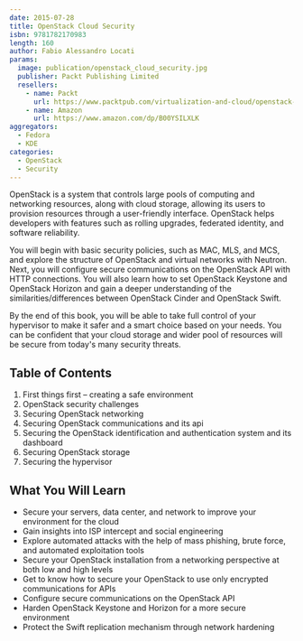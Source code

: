 ```yaml
---
date: 2015-07-28
title: OpenStack Cloud Security
isbn: 9781782170983
length: 160
author: Fabio Alessandro Locati
params:
  image: publication/openstack_cloud_security.jpg
  publisher: Packt Publishing Limited
  resellers:
    - name: Packt
      url: https://www.packtpub.com/virtualization-and-cloud/openstack-cloud-security
    - name: Amazon
      url: https://www.amazon.com/dp/B00YSILXLK
aggregators:
  - Fedora
  - KDE
categories:
  - OpenStack
  - Security
---
```


OpenStack is a system that controls large pools of computing and networking resources, along with cloud storage, allowing its users to provision resources through a user-friendly interface.
OpenStack helps developers with features such as rolling upgrades, federated identity, and software reliability.

You will begin with basic security policies, such as MAC, MLS, and MCS, and explore the structure of OpenStack and virtual networks with Neutron.
Next, you will configure secure communications on the OpenStack API with HTTP connections.
You will also learn how to set OpenStack Keystone and OpenStack Horizon and gain a deeper understanding of the similarities/differences between OpenStack Cinder and OpenStack Swift.

By the end of this book, you will be able to take full control of your hypervisor to make it safer and a smart choice based on your needs.
You can be confident that your cloud storage and wider pool of resources will be secure from today's many security threats.

## Table of Contents
1. First things first – creating a safe environment
2. OpenStack security challenges
3. Securing OpenStack networking
4. Securing OpenStack communications and its api
5. Securing the OpenStack identification and authentication system and its dashboard
6. Securing OpenStack storage
7. Securing the hypervisor

## What You Will Learn
* Secure your servers, data center, and network to improve your environment for the cloud
* Gain insights into ISP intercept and social engineering
* Explore automated attacks with the help of mass phishing, brute force, and automated exploitation tools
* Secure your OpenStack installation from a networking perspective at both low and high levels
* Get to know how to secure your OpenStack to use only encrypted communications for APIs
* Configure secure communications on the OpenStack API
* Harden OpenStack Keystone and Horizon for a more secure environment
* Protect the Swift replication mechanism through network hardening
